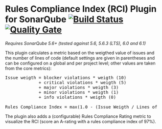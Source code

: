 # Rules Compliance Index (RCI) Plugin for SonarQube [![Build Status](https://travis-ci.org/willemsrb/sonar-rci-plugin.svg?branch=master)](https://travis-ci.org/willemsrb/sonar-rci-plugin) [![Quality Gate](https://sonarqube.com/api/badges/gate?key=nl.future-edge.sonarqube.plugins:sonar-rci-plugin)](https://sonarqube.com/dashboard/index?id=nl.future-edge.sonarqube.plugins%3Asonar-rci-plugin)
*Requires SonarQube 5.6+ (tested against 5.6, 5.6.3 (LTS), 6.0 and 6.1)*

This plugin calculates a metric based on the weigthed value of issues and the number of lines of code (default settings are given in parentheses and can be configured on a global and per project level; other values are taken from the core metrics):

<pre>Issue weigth = blocker violations &ast; weigth (10)
             &plus; critical violations &ast; weigth (5)
             &plus; major violations &ast; weigth (3)
             &plus; minor violations &ast; weigth (1)
             &plus; info violations &ast; weigth (0)

Rules Compliance Index = max(1.0 - (Issue Weigth / Lines of Code) * 100, 0)</pre>

The plugin also adds a (configurable) Rules Compliance Rating metric to visualize the RCI (score an A-rating with a rules compliance index of 97%).